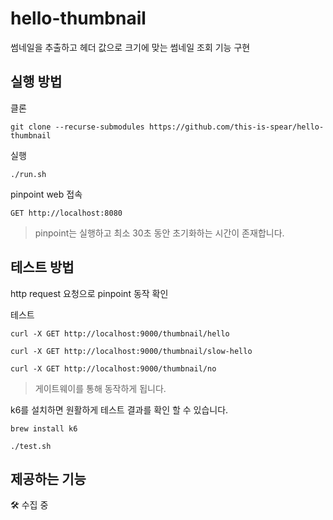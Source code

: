 # hello-thumbnail
썸네일을 추출하고 헤더 값으로 크기에 맞는 썸네일 조회 기능 구현

## 실행 방법

클론

```shell
git clone --recurse-submodules https://github.com/this-is-spear/hello-thumbnail
```

실행

```shell
./run.sh
```

pinpoint web 접속

```http request
GET http://localhost:8080
```

> pinpoint는 실행하고 최소 30초 동안 초기화하는 시간이 존재합니다.

## 테스트 방법

http request 요청으로 pinpoint 동작 확인

테스트 

```shell
curl -X GET http://localhost:9000/thumbnail/hello
```

```shell
curl -X GET http://localhost:9000/thumbnail/slow-hello
```

```shell
curl -X GET http://localhost:9000/thumbnail/no
```

> 게이트웨이를 통해 동작하게 됩니다.


k6를 설치하면 원활하게 테스트 결과를 확인 할 수 있습니다.

```shell
brew install k6
```

```shell
./test.sh
```

## 제공하는 기능

🛠️ 수집 중
